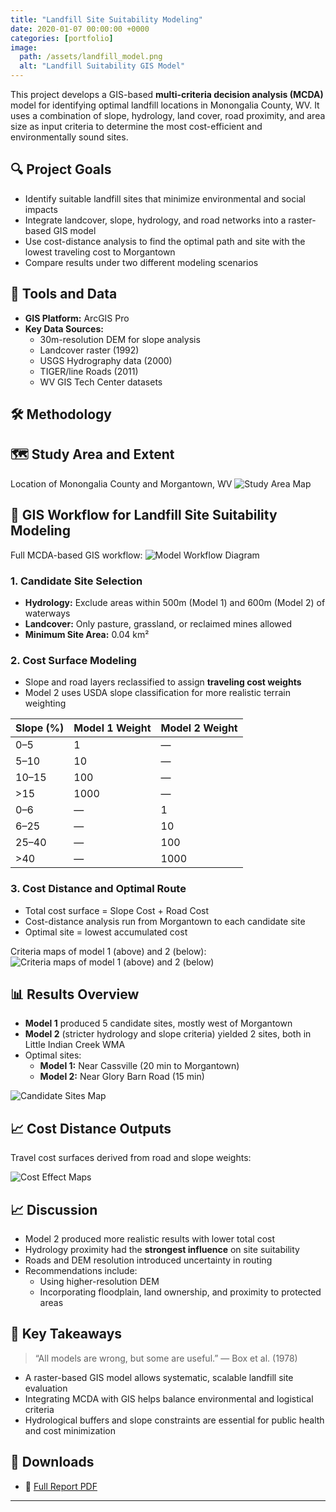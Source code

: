 ```yaml
---
title: "Landfill Site Suitability Modeling"
date: 2020-01-07 00:00:00 +0000
categories: [portfolio]
image:
  path: /assets/landfill_model.png
  alt: "Landfill Suitability GIS Model"
---
```


This project develops a GIS-based **multi-criteria decision analysis (MCDA)** model for identifying optimal landfill locations in Monongalia County, WV. It uses a combination of slope, hydrology, land cover, road proximity, and area size as input criteria to determine the most cost-efficient and environmentally sound sites.

## 🔍 Project Goals

- Identify suitable landfill sites that minimize environmental and social impacts
- Integrate landcover, slope, hydrology, and road networks into a raster-based GIS model
- Use cost-distance analysis to find the optimal path and site with the lowest traveling cost to Morgantown
- Compare results under two different modeling scenarios

## 🧩 Tools and Data

- **GIS Platform:** ArcGIS Pro
- **Key Data Sources:**
  - 30m-resolution DEM for slope analysis
  - Landcover raster (1992)
  - USGS Hydrography data (2000)
  - TIGER/line Roads (2011)
  - WV GIS Tech Center datasets

## 🛠 Methodology

## 🗺 Study Area and Extent
Location of Monongalia County and Morgantown, WV
![Study Area Map](/assets/MapExtent.JPG)


## 🔁 GIS Workflow for Landfill Site Suitability Modeling

Full MCDA-based GIS workflow:
![Model Workflow Diagram](/assets/Workflow.JPG)

### 1. Candidate Site Selection
- **Hydrology:** Exclude areas within 500m (Model 1) and 600m (Model 2) of waterways
- **Landcover:** Only pasture, grassland, or reclaimed mines allowed
- **Minimum Site Area:** 0.04 km²

### 2. Cost Surface Modeling
- Slope and road layers reclassified to assign **traveling cost weights**
- Model 2 uses USDA slope classification for more realistic terrain weighting

| Slope (%) | Model 1 Weight | Model 2 Weight |
|-----------|----------------|----------------|
| 0–5       | 1              | —              |
| 5–10      | 10             | —              |
| 10–15     | 100            | —              |
| >15       | 1000           | —              |
| 0–6       | —              | 1              |
| 6–25      | —              | 10             |
| 25–40     | —              | 100            |
| >40       | —              | 1000           |

### 3. Cost Distance and Optimal Route
- Total cost surface = Slope Cost + Road Cost
- Cost-distance analysis run from Morgantown to each candidate site
- Optimal site = lowest accumulated cost
  
Criteria maps of model 1 (above) and 2 (below):
![Criteria maps of model 1 (above) and 2 (below)](/assets/landfill_model.png)

## 📊 Results Overview

- **Model 1** produced 5 candidate sites, mostly west of Morgantown
- **Model 2** (stricter hydrology and slope criteria) yielded 2 sites, both in Little Indian Creek WMA
- Optimal sites:
  - **Model 1:** Near Cassville (20 min to Morgantown)
  - **Model 2:** Near Glory Barn Road (15 min)

![Candidate Sites Map](/assets/result.JPG)

## 📈 Cost Distance Outputs

Travel cost surfaces derived from road and slope weights:

![Cost Effect Maps](/assets/costeffect.JPG)

## 📈 Discussion

- Model 2 produced more realistic results with lower total cost
- Hydrology proximity had the **strongest influence** on site suitability
- Roads and DEM resolution introduced uncertainty in routing
- Recommendations include:
  - Using higher-resolution DEM
  - Incorporating floodplain, land ownership, and proximity to protected areas

## 🧠 Key Takeaways

> “All models are wrong, but some are useful.” — Box et al. (1978)

- A raster-based GIS model allows systematic, scalable landfill site evaluation
- Integrating MCDA with GIS helps balance environmental and logistical criteria
- Hydrological buffers and slope constraints are essential for public health and cost minimization

## 📂 Downloads

- 📄 [Full Report PDF](/assets/Landfill_Site_Suitability_Model.pdf)

---
